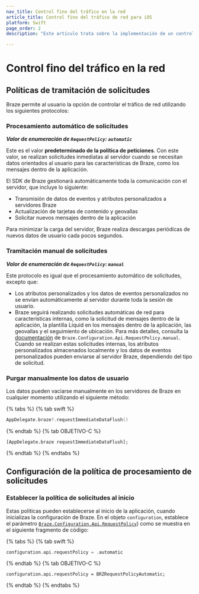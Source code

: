 ```yaml
---
nav_title: Control fino del tráfico en la red
article_title: Control fino del tráfico de red para iOS
platform: Swift
page_order: 2
description: "Este artículo trata sobre la implementación de un control fino del tráfico de red para el SDK Swift."

---
```


# Control fino del tráfico en la red

## Políticas de tramitación de solicitudes

Braze permite al usuario la opción de controlar el tráfico de red utilizando los siguientes protocolos:

### Procesamiento automático de solicitudes

***Valor de enumeración de `RequestPolicy`: `automatic`***

Este es el valor **predeterminado de la política de peticiones**. Con este valor, se realizan solicitudes inmediatas al servidor cuando se necesitan datos orientados al usuario para las características de Braze, como los mensajes dentro de la aplicación.

El SDK de Braze gestionará automáticamente toda la comunicación con el servidor, que incluye lo siguiente:
- Transmisión de datos de eventos y atributos personalizados a servidores Braze
- Actualización de tarjetas de contenido y geovallas
- Solicitar nuevos mensajes dentro de la aplicación

Para minimizar la carga del servidor, Braze realiza descargas periódicas de nuevos datos de usuario cada pocos segundos.

### Tramitación manual de solicitudes

***Valor de enumeración de `RequestPolicy`: `manual`***

Este protocolo es igual que el procesamiento automático de solicitudes, excepto que:
- Los atributos personalizados y los datos de eventos personalizados no se envían automáticamente al servidor durante toda la sesión de usuario.
- Braze seguirá realizando solicitudes automáticas de red para características internas, como la solicitud de mensajes dentro de la aplicación, la plantilla Liquid en los mensajes dentro de la aplicación, las geovallas y el seguimiento de ubicación. Para más detalles, consulta la [documentación](https://braze-inc.github.io/braze-swift-sdk/documentation/brazekit/braze/configuration-swift.class/api-swift.class/requestpolicy-swift.enum/manual) de `Braze.Configuration.Api.RequestPolicy.manual`. Cuando se realizan estas solicitudes internas, los atributos personalizados almacenados localmente y los datos de eventos personalizados pueden enviarse al servidor Braze, dependiendo del tipo de solicitud.

### Purgar manualmente los datos de usuario

Los datos pueden vaciarse manualmente en los servidores de Braze en cualquier momento utilizando el siguiente método:

{% tabs %}
{% tab swift %}

```swift
AppDelegate.braze?.requestImmediateDataFlush()
```

{% endtab %}
{% tab OBJETIVO-C %}

```objc
[AppDelegate.braze requestImmediateDataFlush];
```

{% endtab %}
{% endtabs %}
## Configuración de la política de procesamiento de solicitudes

### Establecer la política de solicitudes al inicio

Estas políticas pueden establecerse al inicio de la aplicación, cuando inicializas la configuración de Braze. En el objeto `configuration`, establece el parámetro [`Braze.Configuration.Api.RequestPolicy`](https://braze-inc.github.io/braze-swift-sdk/documentation/brazekit/braze/configuration-swift.class/api-swift.class/requestpolicy-swift.enum)) como se muestra en el siguiente fragmento de código:

{% tabs %}
{% tab swift %}

```swift
configuration.api.requestPolicy = .automatic
```

{% endtab %}
{% tab OBJETIVO-C %}

```objc
configuration.api.requestPolicy = BRZRequestPolicyAutomatic;
```

{% endtab %}
{% endtabs %}


